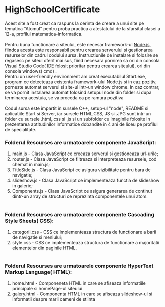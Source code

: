 # HighSchoolCertificate

Acest site a fost creat ca raspuns la cerinta de creare a unui site pe tematica "Atomul" pentru proba practica a atestatului de la sfarsitul clasei a 12-a, profilul matematica-informatica.<br/>
<br/>
Pentru buna functionare a siteului, este necesar framework-ul [Node.js](https://nodejs.org/en/), fiindca acesta este responsabil pentru crearea serverului si gestionarea resurselor din cadrul codului sursa. Instructiunile de instalare si folosire se regasesc pe siteul oferit mai sus, fiind necesara pornirea sa ori din consola Visual Studio Code( IDE folosit prioritar pentru crearea siteului), ori din consola windows( cmd) .<br/>
Pentru un user-friendly environment am creat executabilul Start.exe, program ce detecteaza existenta framework-ului Node.js si in caz pozitiv, porneste automat serverul si site-ul intr-un window chrome. In caz contrar, se va pornit instalarea automat folosind setupul node din folder si dupa terminarea acestuia, se va proceda ca pe ramura pozitiva<br/><br/>
Codul sursa este impartit in sursele C++, setup-ul "node", README si aplicatiile Start si Server, iar sursele HTML,CSS, JS si .JPG sunt intr-un folder cu sursele .html,.css si .js si un subfolder cu imaginile folosite in prezentarea aptitudinilor informatice dobandite in 4 ani de liceu pe profilul de specialitate. <br/>
### Folderul Resourses are urmatoarele componente JavaScript:<br/>
1. main.js - Clasa JavaScript ce creeaza serverul si gestioneaza url-urile;
2. router.js - Clasa JavaScript ce filtreaza si interpreteaza resursele, cod chemat in main.js;
3. TitleSide.js - Clasa JavaScript ce asigura vizibilitate pentru bara de navigatie;
4. slideshow.js - Clasa JavaScript ce implementeaza functia de slideshow in galerie;
5. Components.js - Clasa JavaScript ce asigura generarea de continut dintr-un array de structuri ce reprezinta componentele unui atom.
<br/><br/>
### Folderul Resourses are urmatoarele componente Cascading Style Sheets( CSS):<br/>
1. categorii.css - CSS ce implementeaza structura de functionare a barii de navigatie si meniului;
2. style.css - CSS ce implementeaza structura de functionare a majoritatii elementelor din paginile HTML.
<br/><br/>
### Folderul Resourses are urmatoarele componente HyperText Markup Language( HTML):<br/>
1. home.html - Componeneta HTML in care se afiseaza informatiile principale si homePage-ul siteului
2. galery.html - Componenta HTML in care se afiseaza slideshow-ul si informatii despre marii oameni de stiinta
